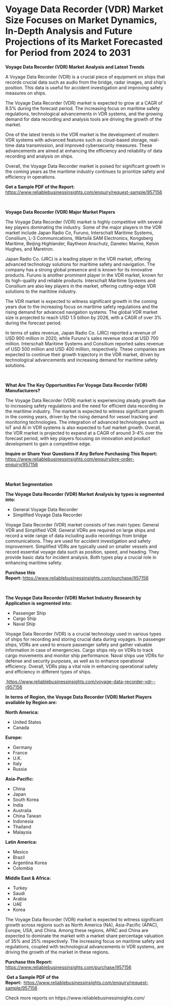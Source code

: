 <p><h1>Voyage Data Recorder (VDR) Market Size Focuses on Market Dynamics, In-Depth Analysis and Future Projections of its Market Forecasted for Period from 2024 to 2031</h1></p><p><strong>Voyage Data Recorder (VDR) Market Analysis and Latest Trends</strong></p>
<p><p>A Voyage Data Recorder (VDR) is a crucial piece of equipment on ships that records crucial data such as audio from the bridge, radar images, and ship's position. This data is useful for accident investigation and improving safety measures on ships. </p><p>The Voyage Data Recorder (VDR) market is expected to grow at a CAGR of 8.5% during the forecast period. The increasing focus on maritime safety regulations, technological advancements in VDR systems, and the growing demand for data recording and analysis tools are driving the growth of the market. </p><p>One of the latest trends in the VDR market is the development of modern VDR systems with advanced features such as cloud-based storage, real-time data transmission, and improved cybersecurity measures. These advancements are aimed at enhancing the efficiency and reliability of data recording and analysis on ships. </p><p>Overall, the Voyage Data Recorder market is poised for significant growth in the coming years as the maritime industry continues to prioritize safety and efficiency in operations.</p></p>
<p><strong>Get a Sample PDF of the Report:&nbsp;</strong> <a href="https://www.reliablebusinessinsights.com/enquiry/request-sample/957156">https://www.reliablebusinessinsights.com/enquiry/request-sample/957156</a></p>
<p>&nbsp;</p>
<p><strong>Voyage Data Recorder (VDR) Major Market Players</strong></p>
<p><p>The Voyage Data Recorder (VDR) market is highly competitive with several key players dominating the industry. Some of the major players in the VDR market include Japan Radio Co, Furuno, Interschalt Maritime Systems, Consilium, L-3 Communications, Wärtsilä SAM Electronics, Kongsberg Maritime, Beijing Highlander, Raytheon Anschutz, Danelec Marine, Kelvin Hughes, and Maretron.</p><p>Japan Radio Co. (JRC) is a leading player in the VDR market, offering advanced technology solutions for maritime safety and navigation. The company has a strong global presence and is known for its innovative products. Furuno is another prominent player in the VDR market, known for its high-quality and reliable products. Interschalt Maritime Systems and Consilium are also key players in the market, offering cutting-edge VDR solutions to the maritime industry.</p><p>The VDR market is expected to witness significant growth in the coming years due to the increasing focus on maritime safety regulations and the rising demand for advanced navigation systems. The global VDR market size is projected to reach USD 1.5 billion by 2026, with a CAGR of over 3% during the forecast period.</p><p>In terms of sales revenue, Japan Radio Co. (JRC) reported a revenue of USD 900 million in 2020, while Furuno's sales revenue stood at USD 700 million. Interschalt Maritime Systems and Consilium reported sales revenue of USD 500 million and USD 400 million, respectively. These companies are expected to continue their growth trajectory in the VDR market, driven by technological advancements and increasing demand for maritime safety solutions.</p></p>
<p>&nbsp;</p>
<p><strong>What Are The Key Opportunities For Voyage Data Recorder (VDR) Manufacturers?</strong></p>
<p><p>The Voyage Data Recorder (VDR) market is experiencing steady growth due to increasing safety regulations and the need for efficient data recording in the maritime industry. The market is expected to witness significant growth in the coming years, driven by the rising demand for vessel tracking and monitoring technologies. The integration of advanced technologies such as IoT and AI in VDR systems is also expected to fuel market growth. Overall, the VDR market is projected to expand at a CAGR of around 3-4% over the forecast period, with key players focusing on innovation and product development to gain a competitive edge.</p></p>
<p><strong>Inquire or Share Your Questions If Any Before Purchasing This Report:</strong> <a href="https://www.reliablebusinessinsights.com/enquiry/pre-order-enquiry/957156">https://www.reliablebusinessinsights.com/enquiry/pre-order-enquiry/957156</a></p>
<p>&nbsp;</p>
<p><strong>Market Segmentation</strong></p>
<p><strong>The Voyage Data Recorder (VDR) Market Analysis by types is segmented into:</strong></p>
<p><ul><li>General Voyage Data Recorder</li><li>Simplified Voyage Data Recorder</li></ul></p>
<p><p>Voyage Data Recorder (VDR) market consists of two main types: General VDR and Simplified VDR. General VDRs are required on large ships and record a wide range of data including audio recordings from bridge communications. They are used for accident investigation and safety improvement. Simplified VDRs are typically used on smaller vessels and record essential voyage data such as position, speed, and heading. They provide basic data for incident analysis. Both types play a crucial role in enhancing maritime safety.</p></p>
<p><strong>Purchase this Report:&nbsp;</strong><a href="https://www.reliablebusinessinsights.com/purchase/957156">https://www.reliablebusinessinsights.com/purchase/957156</a></p>
<p>&nbsp;</p>
<p><strong>The Voyage Data Recorder (VDR) Market Industry Research by Application is segmented into:</strong></p>
<p><ul><li>Passenger Ship</li><li>Cargo Ship</li><li>Naval Ship</li></ul></p>
<p><p>Voyage Data Recorder (VDR) is a crucial technology used in various types of ships for recording and storing crucial data during voyages. In passenger ships, VDRs are used to ensure passenger safety and gather valuable information in case of emergencies. Cargo ships rely on VDRs to track cargo movements and monitor ship performance. Naval ships use VDRs for defense and security purposes, as well as to enhance operational efficiency. Overall, VDRs play a vital role in enhancing operational safety and efficiency in different types of ships.</p></p>
<p><a href="https://www.reliablebusinessinsights.com/voyage-data-recorder-vdr--r957156">&nbsp;https://www.reliablebusinessinsights.com/voyage-data-recorder-vdr--r957156</a></p>
<p><strong>In terms of Region, the Voyage Data Recorder (VDR) Market Players available by Region are:</strong></p>
<p>
    <p> <strong> North America: </strong>
        <ul>
            <li>United States</li>
            <li>Canada</li>
        </ul>
        </p> 
    <p> <strong> Europe: </strong>
        <ul>
            <li>Germany</li>
            <li>France</li>
            <li>U.K.</li>
            <li>Italy</li>
            <li>Russia</li>
        </ul>
        </p> 
    <p> <strong> Asia-Pacific: </strong>
        <ul>
            <li>China</li>
            <li>Japan</li>
            <li>South Korea</li>
            <li>India</li>
            <li>Australia</li>
            <li>China Taiwan</li>
            <li>Indonesia</li>
            <li>Thailand</li>
            <li>Malaysia</li>
        </ul>
        </p> 
    <p> <strong> Latin America: </strong>
        <ul>
            <li>Mexico</li>
            <li>Brazil</li>
            <li>Argentina Korea</li>
            <li>Colombia</li>
        </ul>
        </p> 
    <p> <strong> Middle East & Africa: </strong>
        <ul>
            <li>Turkey</li>
            <li>Saudi</li>
            <li>Arabia</li>
            <li>UAE</li>
            <li>Korea</li>
        </ul>
    </p>
    </p>
<p><p>The Voyage Data Recorder (VDR) market is expected to witness significant growth across regions such as North America (NA), Asia-Pacific (APAC), Europe, USA, and China. Among these regions, APAC and China are expected to dominate the market with a market share percentage valuation of 35% and 25% respectively. The increasing focus on maritime safety and regulations, coupled with technological advancements in VDR systems, are driving the growth of the market in these regions.</p></p>
<p><strong>Purchase this Report: </strong><a href="https://www.reliablebusinessinsights.com/purchase/957156">https://www.reliablebusinessinsights.com/purchase/957156</a></p>
<p>&nbsp;<strong>Get a Sample PDF of the Report:&nbsp;&nbsp;</strong><a href="https://www.reliablebusinessinsights.com/enquiry/request-sample/957156">https://www.reliablebusinessinsights.com/enquiry/request-sample/957156</a></p>
<p><strong></strong></p>
<p>Check more reports on https://www.reliablebusinessinsights.com/</p>